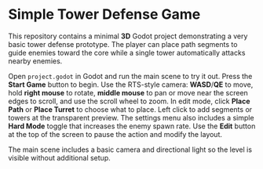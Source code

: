 # Simple Tower Defense Game

This repository contains a minimal **3D** Godot project demonstrating a very basic tower defense prototype. The player can place path segments to guide enemies toward the core while a single tower automatically attacks nearby enemies.

Open `project.godot` in Godot and run the main scene to try it out. Press the **Start Game** button to begin. Use the RTS-style camera: **WASD**/**QE** to move, hold **right mouse** to rotate, **middle mouse** to pan or move near the screen edges to scroll, and use the scroll wheel to zoom. In edit mode, click **Place Path** or **Place Turret** to choose what to place. Left click to add segments or towers at the transparent preview. The settings menu also includes a simple **Hard Mode** toggle that increases the enemy spawn rate. Use the **Edit** button at the top of the screen to pause the action and modify the layout.

The main scene includes a basic camera and directional light so the level is visible without additional setup.
